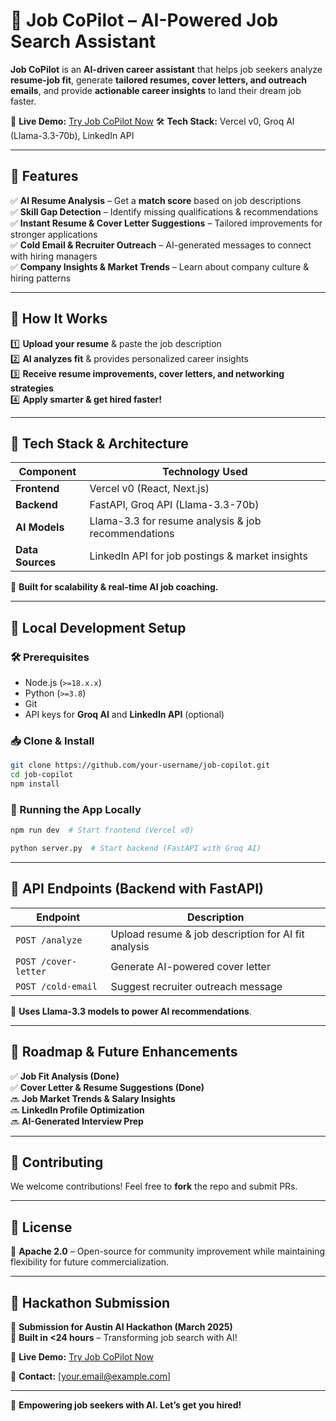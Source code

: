 # 🚀 Job CoPilot – AI-Powered Job Search Assistant  

**Job CoPilot** is an **AI-driven career assistant** that helps job seekers analyze **resume-job fit**, generate **tailored resumes, cover letters, and outreach emails**, and provide **actionable career insights** to land their dream job faster.  

🔗 **Live Demo:** [Try Job CoPilot Now](https://job-copilot.vercel.app/) 
🛠️ **Tech Stack:** Vercel v0, Groq AI (Llama-3.3-70b), LinkedIn API  

---

## **🔹 Features**  

✅ **AI Resume Analysis** – Get a **match score** based on job descriptions  
✅ **Skill Gap Detection** – Identify missing qualifications & recommendations  
✅ **Instant Resume & Cover Letter Suggestions** – Tailored improvements for stronger applications  
✅ **Cold Email & Recruiter Outreach** – AI-generated messages to connect with hiring managers  
✅ **Company Insights & Market Trends** – Learn about company culture & hiring patterns  

---

## **🔹 How It Works**  

1️⃣ **Upload your resume** & paste the job description  
2️⃣ **AI analyzes fit** & provides personalized career insights  
3️⃣ **Receive resume improvements, cover letters, and networking strategies**  
4️⃣ **Apply smarter & get hired faster!**  

---

## **🔹 Tech Stack & Architecture**  

| Component        | Technology Used |
|-----------------|----------------|
| **Frontend**    | Vercel v0 (React, Next.js) |
| **Backend**     | FastAPI, Groq API (Llama-3.3-70b) |
| **AI Models**   | Llama-3.3 for resume analysis & job recommendations |
| **Data Sources**| LinkedIn API for job postings & market insights |

📌 **Built for scalability & real-time AI job coaching.**  

---

## **🔹 Local Development Setup**  

### **🛠 Prerequisites**  
- Node.js (`>=18.x.x`)  
- Python (`>=3.8`)  
- Git  
- API keys for **Groq AI** and **LinkedIn API** (optional)  

### **📥 Clone & Install**  
```bash
git clone https://github.com/your-username/job-copilot.git  
cd job-copilot  
npm install  
```

### **🚀 Running the App Locally**  
```bash
npm run dev  # Start frontend (Vercel v0)
```
```bash
python server.py  # Start backend (FastAPI with Groq AI)
```

---

## **🔹 API Endpoints (Backend with FastAPI)**  

| Endpoint | Description |
|----------|------------|
| `POST /analyze` | Upload resume & job description for AI fit analysis |
| `POST /cover-letter` | Generate AI-powered cover letter |
| `POST /cold-email` | Suggest recruiter outreach message |

📌 **Uses Llama-3.3 models to power AI recommendations**.

---

## **🔹 Roadmap & Future Enhancements**  
✅ **Job Fit Analysis (Done)**  
✅ **Cover Letter & Resume Suggestions (Done)**  
🔜 **Job Market Trends & Salary Insights**  
🔜 **LinkedIn Profile Optimization**  
🔜 **AI-Generated Interview Prep**  

---

## **🔹 Contributing**  
We welcome contributions! Feel free to **fork** the repo and submit PRs.  

---

## **🔹 License**  
📜 **Apache 2.0** – Open-source for community improvement while maintaining flexibility for future commercialization.  

---

## **📌 Hackathon Submission**  
🎯 **Submission for Austin AI Hackathon (March 2025)**  
📌 **Built in <24 hours** – Transforming job search with AI!  

🔗 **Live Demo:** [Try Job CoPilot Now](https://v0-job-match-ai-coach.vercel.app/)  

📧 **Contact:** [your.email@example.com]  

---

🚀 **Empowering job seekers with AI. Let’s get you hired!**  

```
